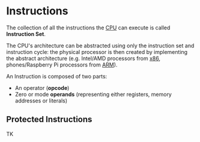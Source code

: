# Instructions

The collection of all the instructions the [CPU](/Systems%20and%20Networking/Unit%201/Architecture/CPU.md) can execute is called **Instruction Set**.

The CPU's architecture can be abstracted using only the instruction set and instruction cycle: the physical processor is then created by implementing the abstract architecture (e.g. Intel/AMD processors from [x86](https://en.wikipedia.org/wiki/X86), phones/Raspberry Pi processors from [ARM](https://www.arm.com/)).

An Instruction is composed of two parts:
- An operator (**opcode**)
- Zero or mode **operands** (representing either registers, memory addresses or literals)

## Protected Instructions

TK